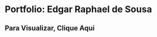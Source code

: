 <h1>Portfolio: Edgar Raphael de Sousa</h1>

<h2>Para Visualizar, <strong><a>Clique Aqui</a></strong></h2>
